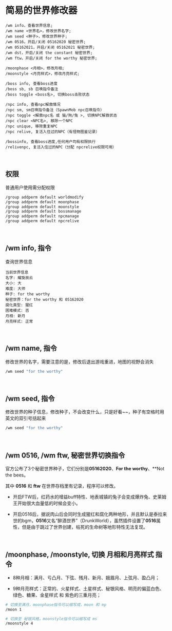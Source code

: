 # 简易的世界修改器

```
/wm info，查看世界信息;
/wm name <世界名>，修改世界名字;
/wm seed <种子>，修改世界种子;
/wm 0516，开启/关闭 05162020 秘密世界;
/wm 05162021，开启/关闭 05162021 秘密世界;
/wm dst，开启/关闭 the constant 秘密世界;
/wm ftw，开启/关闭 for the worthy 秘密世界;

/moonphase <月相>，修改月相;
/moonstyle <月亮样式>，修改月亮样式;

/boss info, 查看boss进度
/boss sb, sb 召唤指令备注
/boss toggle <boss名>, 切换boss击败状态

/npc info, 查看npc解救情况
/npc sm, sm召唤指令备注（SpawnMob npc召唤指令）
/npc toggle <解救npc名 或 猫/狗/兔 >, 切换NPC解救状态
/npc clear <NPC名>, 移除一个NPC
/npc unique, 移除重复NPC
/npc relive, 复活入住过的NPC（有怪物图鉴记录）

/bossinfo, 查看boss进度,任何用户均有权限执行
/relivenpc, 复活入住过的NPC（分配 npcrelive权限可用）
```

<br/>

## 权限

普通用户使用需分配权限

```bash
/group addperm default worldmodify
/group addperm default moonphase
/group addperm default moonstyle
/group addperm default bossmanage
/group addperm default npcmanage
/group addperm default npcrelive
```

<br/>

## /wm info, 指令

查询世界信息

```plaintext
当前世界信息
名字: 耀旋辰云
大小: 大
难度: 大师
种子: for the worthy
秘密世界：for the worthy 和 05162020
腐化类型: 猩红
困难模式: 否
月相: 新月
月亮样式: 正常
```

<br/>

## /wm name, 指令

修改世界的名字，需要注意的是，修改后退出游戏重进，地图的视野会消失

```bash
/wm seed "for the worthy"
```

<br/>

## /wm seed, 指令

修改世界的种子信息，修改种子，不会改变什么，只是好看~~，种子有空格时用英文的双引号括起来

```bash
/wm seed "for the worthy"
```



<br/>

## /wm 0516, /wm ftw, 秘密世界切换指令

官方公布了3个秘密世界种子，它们分别是**05162020**、**For the worthy**、**Not the bees。

其中 **0516** 和 **ftw** 在世界存档里有记录，程序可以修改。

- 开启FTW后，红药水的增益buff特性、地表城镇的兔子会变成爆炸兔、史莱姆王开始很大血量低的时候会变小。

- 开启0516后，据说肉山后会同时生成猩红和腐化两种地形，并且默认是泰拉来世的bgm，**0516**又名“醉酒世界”（DrunkWorld），虽然插件设置了**0516**属性，但是由于跳过了世界创建，枯死的生命树等地形特性无法复现。


<br/>

## /moonphase, /moonstyle, 切换 月相和月亮样式 指令

- 8种月相：满月、亏凸月、下弦、残月、新月、娥眉月、上弦月、盈凸月；

- 9种月亮样式：正常的、火星样式、土星样式、秘银风格、明亮的偏蓝白色、绿色、糖果、金星样式 和 紫色的三重月亮；

```bash
# 切换至满月，moonphase指令可以缩写成，moon 和 mp
/moon 1

# 切换至 秘银风格，moonstyle指令可以缩写成 ms
/moonstyle 4
```